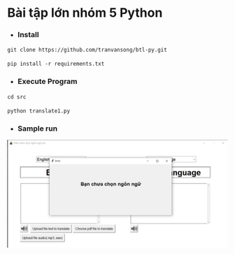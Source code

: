 # Bài tập lớn nhóm 5 Python



- ### Install

```console
git clone https://github.com/tranvansong/btl-py.git

pip install -r requirements.txt

```

- ### Execute Program
```console
cd src

python translate1.py
```


 - ### Sample run 
![](res/demo.png)



